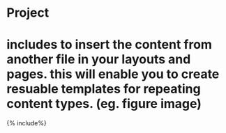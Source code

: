 # Project

# includes to insert the content from another file in your layouts and pages. this will enable you to create resuable templates for repeating content types. (eg. figure image)
{% include%}
